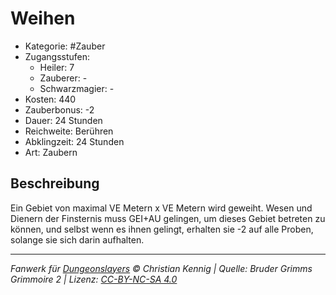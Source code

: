 # Weihen

- Kategorie: #Zauber
- Zugangsstufen:
  - Heiler: 7
  - Zauberer: -
  - Schwarzmagier: -
- Kosten: 440
- Zauberbonus: -2
- Dauer: 24 Stunden
- Reichweite: Berühren
- Abklingzeit: 24 Stunden
- Art: Zaubern

## Beschreibung

Ein Gebiet von maximal VE Metern x VE Metern wird geweiht. Wesen und Dienern der Finsternis muss GEI+AU gelingen, um dieses Gebiet betreten zu können, und selbst wenn es ihnen gelingt, erhalten sie -2 auf alle Proben, solange sie sich darin aufhalten.

---

_Fanwerk für [Dungeonslayers](https://www.dungeonslayers.net/) © Christian Kennig | Quelle: Bruder Grimms Grimmoire 2 | Lizenz: [CC-BY-NC-SA 4.0](https://creativecommons.org/licenses/by-nc-sa/4.0/deed.de)_
